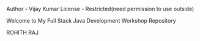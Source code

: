 Author - Vijay Kumar
License - Restricted(need permission to use outside)

Welcome to My Full Stack Java Development Workshop Repository

ROHITH RAJ